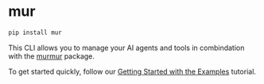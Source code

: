 # mur

```bash
pip install mur 
```

This CLI allows you to manage your AI agents and tools in combindation with the [murmur](https://murmur-nexus.github.io/murmur/) package.

To get started quickly, follow our [Getting Started with the Examples](https://murmur-nexus.github.io/murmur/tutorial/getting-started-with-examples/) tutorial.